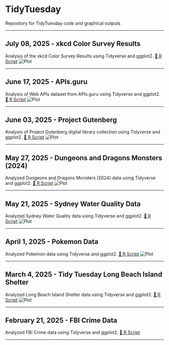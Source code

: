 # TidyTuesday
Repository for TidyTuesday code and graphical outputs

---

## July 08, 2025 - xkcd Color Survey Results
Analysis of the xkcd Color Survey Results using Tidyverse and ggplot2.
[📜 R Script](https://github.com/tjw-benth/TidyTuesday/blob/main/r_scripts/2025/Week27/Week27_analysis.R)
![Plot](https://raw.githubusercontent.com/tjw-benth/TidyTuesday/main/outputs/2025/Week27_XKCD_Color_Survey_Dashboard.png)

---

## June 17, 2025 - APIs.guru
Analysis of Web APIs dataset from APIs.guru using Tidyverse and ggplot2.
[📜 R Script](https://github.com/tjw-benth/TidyTuesday/blob/main/r_scripts/2025/Week24/Week24_analysis.R)
![Plot](https://raw.githubusercontent.com/tjw-benth/TidyTuesday/main/outputs/2025/Week24_WebAPIs_Dashboard.png)

---

## June 03, 2025 - Project Gutenberg
Analysis of Project Gutenberg digital library collection using Tidyverse and ggplot2.
[📜 R Script](https://github.com/tjw-benth/TidyTuesday/blob/main/r_scripts/2025/Week22/Week22_analysis.R)
![Plot](https://raw.githubusercontent.com/tjw-benth/TidyTuesday/main/outputs/2025/Week22_Gutenberg_Dashboard.png)

---

## May 27, 2025 - Dungeons and Dragons Monsters (2024)
Analyzed Dungeons and Dragons Monsters (2024) data using Tidyverse and ggplot2.
[📜 R Script](https://github.com/tjw-benth/TidyTuesday/blob/main/r_scripts/2025/Week21/Week21_analysis.R)
![Plot](https://raw.githubusercontent.com/tjw-benth/TidyTuesday/main/outputs/2025/Week21_DnD_Dashboard.png)

---

## May 21, 2025 - Sydney Water Quality Data
Analyzed Sydney Water Quality data using Tidyverse and ggplot2.
[📜 R Script](https://github.com/tjw-benth/TidyTuesday/blob/main/r_scripts/2025/Week20/Week20_analysis.R)
![Plot](https://raw.githubusercontent.com/tjw-benth/TidyTuesday/main/outputs/2025/Week20_dashboard.png)

---

## April 1, 2025 - Pokemon Data
Analyzed Pokemon data using Tidyverse and ggplot2.
[📜 R Script](https://github.com/tjw-benth/TidyTuesday/blob/main/r_scripts/2025/Week13/Week13_analysis.R)
![Plot](https://raw.githubusercontent.com/tjw-benth/TidyTuesday/main/outputs/2025/Week13_pokemon_dashboard.png)

---

## March 4, 2025 - Tidy Tuesday Long Beach Island Shelter
Analyzed Long Beach Island Shelter data using Tidyverse and ggplot2.
[📜 R Script](https://github.com/tjw-benth/TidyTuesday/blob/main/r_scripts/2025/Week9/Week9_analysis.R)
![Plot](https://raw.githubusercontent.com/tjw-benth/TidyTuesday/main/outputs/2025/Week9_plot1.png)

---

## February 21, 2025 - FBI Crime Data
Analyzed FBI Crime data using Tidyverse and ggplot2.
[📜 R Script](https://github.com/tjw-benth/TidyTuesday/blob/main/r_scripts/2025/Week7/Week7_analysis.R)

---

